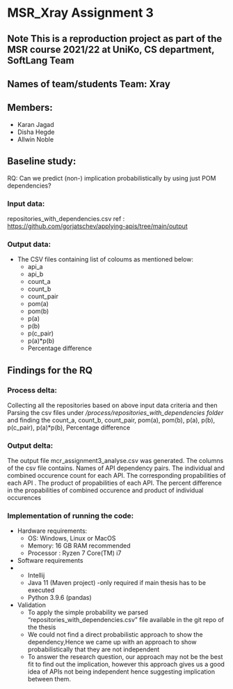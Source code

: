 
MSR_Xray Assignment 3
=====================

Note This is a reproduction project as part of the MSR course 2021/22 at UniKo, CS department, SoftLang Team
-------------------------------------------------------------------------------------------------------------------------------------------------------------------------------------------------------------------------------------------------------------------------------

Names of team/students Team: Xray
----------------------------------------------------------------------------------------------------------------------------

Members:
-------------------------------------------------------------------------

-   Karan Jagad 
-   Disha Hegde 
-   Allwin Noble

Baseline study:
---------------------------------------------------------------------------------------

RQ: Can we predict (non-) implication probabilistically by using just POM dependencies?

### Input data:

repositories_with_dependencies.csv 
ref : https://github.com/gorjatschev/applying-apis/tree/main/output 

### Output data:
 
- The CSV files containing list of coloums as mentioned below:
  - api_a	
  - api_b	
  - count_a	
  - count_b	
  - count_pair	
  - pom(a)	
  - pom(b)	
  - p(a)	
  - p(b)	
  - p(c_pair)	
  - p(a)*p(b)	
  - Percentage difference

Findings for the RQ
--------------------------------------------------------------------------------------------------------

### Process delta:

Collecting all the repositories based on above input data criteria and then Parsing the csv files under */process/repositories_with_dependencies folder* and finding the count_a, count_b,	count_pair, pom(a), pom(b), p(a), p(b), p(c_pair), p(a)*p(b), Percentage difference

### Output delta:

The output file mcr_assignment3_analyse.csv was generated.
The columns of the csv file contains.
Names of API dependency pairs.
The individual and combined occurence count for each API.
The corresponding  propabilities of each API .
The product of propabilities of each API.
The percent difference in the propabilities of combined occurence and product of individual occurences

### Implementation of running the code:

-   Hardware requirements:
    -   OS: Windows, Linux or MacOS
    -   Memory: 16 GB RAM recommended
    -   Processor : Ryzen 7 Core(TM) i7
-   Software requirements
-   -   Intellij
    -   Java 11 (Maven project) -only required if main thesis has to be executed
    -   Python 3.9.6 (pandas)
-   Validation
    -   To apply the simple probability we parsed “repositories_with_dependencies.csv” file available in the git repo of the thesis
    -   We could not find a direct probabilistic approach to show the dependency,Hence we came up with an approach to show probabilistically that they are not independent
    -   To answer the research question, our approach may not be the best fit to find out the implication, however this approach gives us a good idea of APIs not being independent hence suggesting implication between them.

